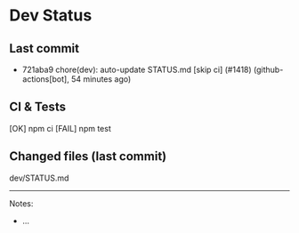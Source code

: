 # Dev Status

## Last commit
- 721aba9 chore(dev): auto-update STATUS.md [skip ci] (#1418) (github-actions[bot], 54 minutes ago)
## CI & Tests
[OK] npm ci
[FAIL] npm test

## Changed files (last commit)
dev/STATUS.md

---
Notes:
- ...
